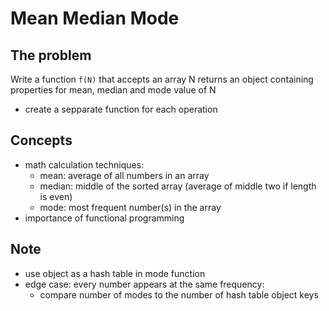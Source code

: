 # Mean Median Mode

## The problem

Write a function `f(N)` that accepts an array N returns an object containing properties for mean, median and mode value of N
- create a sepparate function for each operation

## Concepts
- math calculation techniques:
  - mean: average of all numbers in an array
  - median: middle of the sorted array (average of middle two if length is even)
  - mode: most frequent number(s) in the array
- importance of functional programming

## Note
- use object as a hash table in mode function
- edge case: every number appears at the same frequency:
  - compare number of modes to the number of hash table object keys